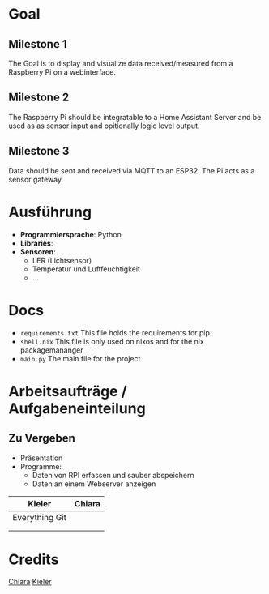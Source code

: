 # Goal

## Milestone 1

The Goal is to display and visualize data received/measured from a Raspberry Pi on a webinterface.

## Milestone 2

The Raspberry Pi should be integratable to a Home Assistant Server and be used as as sensor input and opitionally logic level output.

## Milestone 3

Data should be sent and received via MQTT to an ESP32. The Pi acts as a sensor gateway.

# Ausführung

- **Programmiersprache**: Python
- **Libraries**:
- **Sensoren**:
  - LER (Lichtsensor)
  - Temperatur und Luftfeuchtigkeit
  - ...

# Docs

- `requirements.txt`
  This file holds the requirements for pip
- `shell.nix`
  This file is only used on nixos and for the nix packagemananger
- `main.py`
  The main file for the project

# Arbeitsaufträge / Aufgabeneinteilung

## Zu Vergeben

- Präsentation
- Programme:
  - Daten von RPI erfassen und sauber abspeichern
  - Daten an einem Webserver anzeigen

| Kieler         | Chiara |
| -------------- | ------ |
| Everything Git |        |
|                |        |
|                |        |

# Credits

[Chiara](https://git.miaig.dev/chiara)
[Kieler](https://git.miaig.dev/mia)
